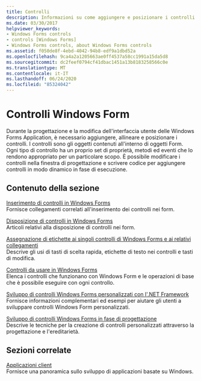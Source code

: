 ```yaml
---
title: Controlli
description: Informazioni su come aggiungere e posizionare i controlli Windows Form. È anche possibile modificare i controlli nella finestra di progettazione e scrivere codice per aggiungere i controlli in modo dinamico in fase di esecuzione.
ms.date: 03/30/2017
helpviewer_keywords:
- Windows Forms controls
- controls [Windows Forms]
- Windows Forms controls, about Windows Forms controls
ms.assetid: f050de8f-4ebd-4042-94b8-edf9a1dbd52a
ms.openlocfilehash: 9ca4a2a1205663ae0ff4537a58cc1991a15da5d8
ms.sourcegitcommit: dc2feef0794cf41dbac1451a13b8183258566c0e
ms.translationtype: MT
ms.contentlocale: it-IT
ms.lasthandoff: 06/24/2020
ms.locfileid: "85324042"
---
```

# <a name="windows-forms-controls"></a>Controlli Windows Form

Durante la progettazione e la modifica dell'interfaccia utente delle Windows Forms Application, è necessario aggiungere, allineare e posizionare i controlli. I controlli sono gli oggetti contenuti all'interno di oggetti Form. Ogni tipo di controllo ha un proprio set di proprietà, metodi ed eventi che lo rendono appropriato per un particolare scopo. È possibile modificare i controlli nella finestra di progettazione e scrivere codice per aggiungere controlli in modo dinamico in fase di esecuzione.

## <a name="in-this-section"></a>Contenuto della sezione

[Inserimento di controlli in Windows Forms](putting-controls-on-windows-forms.md)\
Fornisce collegamenti correlati all'inserimento dei controlli nei form.

[Disposizione di controlli in Windows Forms](how-to-align-multiple-controls-on-windows-forms.md)\
Articoli relativi alla disposizione di controlli nei form.

[Assegnazione di etichette ai singoli controlli di Windows Forms e ai relativi collegamenti](labeling-individual-windows-forms-controls-and-providing-shortcuts-to-them.md)\
Descrive gli usi di tasti di scelta rapida, etichette di testo nei controlli e tasti di modifica.

[Controlli da usare in Windows Forms](controls-to-use-on-windows-forms.md)\
Elenca i controlli che funzionano con Windows Form e le operazioni di base che è possibile eseguire con ogni controllo.

[Sviluppo di controlli Windows Forms personalizzati con l'.NET Framework](developing-custom-windows-forms-controls.md)\
Fornisce informazioni complementari ed esempi per aiutare gli utenti a sviluppare controlli Windows Form personalizzati.

[Sviluppo di controlli Windows Forms in fase di progettazione](developing-windows-forms-controls-at-design-time.md)\
Descrive le tecniche per la creazione di controlli personalizzati attraverso la progettazione e l'ereditarietà.

## <a name="related-sections"></a>Sezioni correlate

[Applicazioni client](../../develop-client-apps.md)\
Fornisce una panoramica sullo sviluppo di applicazioni basate su Windows.
